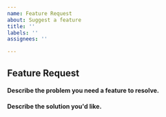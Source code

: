 ```yaml
---
name: Feature Request
about: Suggest a feature
title: ''
labels: ''
assignees: ''

---
```


## Feature Request

#### Describe the problem you need a feature to resolve.

<!--
A clear and concise description of what the problem is. Example:

I have an issue when ...
-->

#### Describe the solution you'd like.

<!-- A clear and concise description of what you want to happen. Add any considered drawbacks. -->

<!-- If your request relates to a particular operator type, uncomment one or more of the following lines corresponding to the language of that type -->

<!-- /language go -->
<!-- /language ansible -->
<!-- /language helm -->
